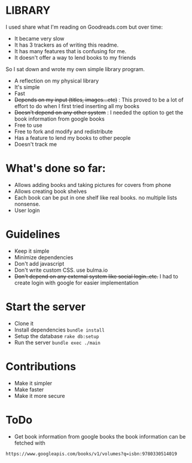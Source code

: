 LIBRARY
=========

I used share what I'm reading on Goodreads.com but over time:

- It became very slow
- It has 3 trackers as of writing this readme.
- It has many features that is confusing for me.
- It doesn't offer a way to lend books to my friends

So I sat down and wrote my own simple library program.

- A reflection on my physical library
- It's simple
- Fast
- ~~Depends on my input (titles, images...etc)~~ : This proved to be a lot of effort to do when I first tried inserting all my books
- ~~Doesn't depend on any other system~~ : I needed the option to get the book information from google books
- Free to use
- Free to fork and modify and redistribute
- Has a feature to lend my books to other people
- Doesn't track me

# What's done so far:

- Allows adding books and taking pictures for covers from phone
- Allows creating book shelves
- Each book can be put in one shelf like real books. no multiple lists nonsense.
- User login

# Guidelines

- Keep it simple
- Minimize dependencies
- Don't add javascript
- Don't write custom CSS. use bulma.io
- ~~Don't depend on any external system like social login..etc.~~ I had to create login with google for easier implementation

# Start the server

- Clone it
- Install dependencies `bundle install`
- Setup the database `rake db:setup`
- Run the server `bundle exec ./main`

# Contributions

- Make it simpler
- Make faster
- Make it more secure

# ToDo

- Get book information from google books the book information can be fetched with
```
https://www.googleapis.com/books/v1/volumes?q=isbn:9780330514019
```
